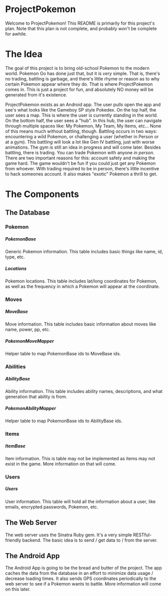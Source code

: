 
# ProjectPokemon
Welcome to ProjectPokemon! This README is primarily for this project's plan. Note that this plan is not complete, and probably won't be complete for awhile.

# The Idea
The goal of this project is to bring old-school Pokemon to the modern world. Pokemon Go has done just that, but it is *very* simple. That is, there's no trading, battling is garbage, and there's little rhyme or reason as to why certain Pokemon appear where they do. That is where ProjectPokemon comes in. This is just a project for fun, and absolutely NO money will be generated from it's existence.

ProjectPokemon exists as an Android app. The user pulls open the app and see's what looks like the Gameboy SP style Pokedex. On the top half, the user sees a map. This is where the user is currently standing in the world. On the bottom half, the user sees a "hub". In this hub, the user can navigate through multiple spaces like: My Pokemon, My Team, My Items, etc... None of this means much without battling, though. Battling occurs in two ways: encountering a wild Pokemon, or challenging a user (whether in Person or at a gym). This battling will look a lot like Gen IV battling, just with worse animations. The gym is still an idea in progress and will come later. Besides battling, there is trading. You can trade Pokemon with anyone *in person*. There are two important reasons for this: account safety and making the game hard. The game wouldn't be fun if you could just get any Pokemon from whoever. With trading required to be in person, there's little incentive to hack someones account. It also makes "exotic" Pokemon a thrill to get.


# The Components

## The Database
### Pokemon
##### PokemonBase
Generic Pokemon information. This table includes basic things like name, id, type, etc.
##### Locations
Pokemon locations. This table includes lat/long coordinates for Pokemon, as well as the frequency in which a Pokemon will appear at the coordinate.
### Moves
##### MoveBase
Move information. This table includes basic information about moves like name, power, pp, etc.
##### PokemonMoveMapper
Helper table to map PokemonBase ids to MoveBase ids.
### Abilities
##### AbilityBase
Ability information. This table includes ability names, descriptions, and what generation that ability is from.
##### PokemonAbilityMapper
Helper table to map PokemonBase ids to AbilityBase ids.
### Items
##### ItemBase
Item information. This is table may not be implemented as items may not exist in the game. More information on that will come.
### Users
##### Users
User information. This table will hold all the information about a user, like emails, encrypted passwords, Pokemon, etc.

## The Web Server
The web server uses the Sinatra Ruby gem. It's a very simple RESTful-friendly backend. The basic idea is to send / get data to / from the server.

## The Android App
The Android App is going to be the bread and butter of the project.
The app caches the data from the database in an effort to minimize data usage / decrease loading times. It also sends GPS coordinates periodically to the web server to see if a Pokemon wants to battle. More information will come on this later.

